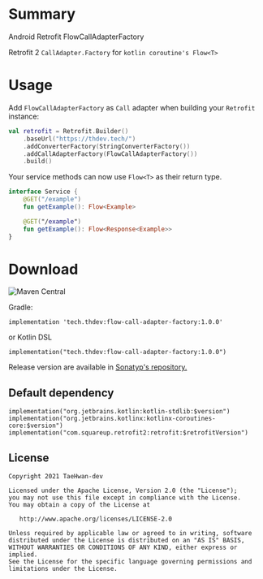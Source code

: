 # Summary
Android Retrofit FlowCallAdapterFactory

Retrofit 2 `CallAdapter.Factory` for `kotlin coroutine's Flow<T>`

# Usage

Add `FlowCallAdapterFactory` as `Call` adapter when building your `Retrofit` instance:

```kotlin
val retrofit = Retrofit.Builder()
    .baseUrl("https://thdev.tech/")
    .addConverterFactory(StringConverterFactory())
    .addCallAdapterFactory(FlowCallAdapterFactory())
    .build()
```

Your service methods can now use `Flow<T>` as their return type.

```kotlin
interface Service {
    @GET("/example")
    fun getExample(): Flow<Example>

    @GET("/example")
    fun getExample(): Flow<Response<Example>>
}
```

# Download

![Maven Central](https://img.shields.io/maven-central/v/tech.thdev/flow-call-adapter-factory)

Gradle:

```
implementation 'tech.thdev:flow-call-adapter-factory:1.0.0'
```

or Kotlin DSL

```
implementation("tech.thdev:flow-call-adapter-factory:1.0.0")
```

Release version are available in [Sonatyp's repository.](https://search.maven.org/artifact/tech.thdev/flow-call-adapter-factory?fbclid=IwAR31h2mm6MYMGG_Wrwm4lB_Gm0EoQkMOUv63pX27WVwIYB6MATbWkQgNAWc)

## Default dependency

```
implementation("org.jetbrains.kotlin:kotlin-stdlib:$version")
implementation("org.jetbrains.kotlinx:kotlinx-coroutines-core:$version")
implementation("com.squareup.retrofit2:retrofit:$retrofitVersion")
```

## License

```
Copyright 2021 TaeHwan-dev

Licensed under the Apache License, Version 2.0 (the "License");
you may not use this file except in compliance with the License.
You may obtain a copy of the License at

   http://www.apache.org/licenses/LICENSE-2.0

Unless required by applicable law or agreed to in writing, software
distributed under the License is distributed on an "AS IS" BASIS,
WITHOUT WARRANTIES OR CONDITIONS OF ANY KIND, either express or implied.
See the License for the specific language governing permissions and
limitations under the License.
```
